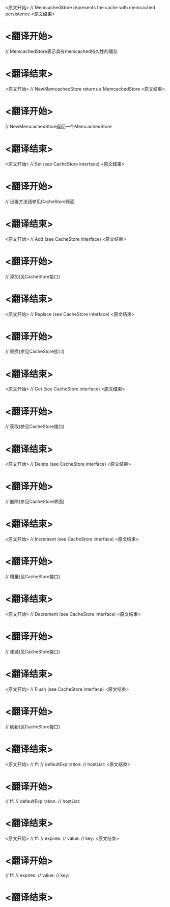 
<原文开始>
// MemcachedStore represents the cache with memcached persistence
<原文结束>

# <翻译开始>
// MemcachedStore表示具有memcached持久性的缓存
# <翻译结束>


<原文开始>
// NewMemcachedStore returns a MemcachedStore
<原文结束>

# <翻译开始>
// NewMemcachedStore返回一个MemcachedStore
# <翻译结束>


<原文开始>
// Set (see CacheStore interface)
<原文结束>

# <翻译开始>
// 设置方法请参见CacheStore界面
# <翻译结束>


<原文开始>
// Add (see CacheStore interface)
<原文结束>

# <翻译开始>
// 添加(见CacheStore接口)
# <翻译结束>


<原文开始>
// Replace (see CacheStore interface)
<原文结束>

# <翻译开始>
// 替换(参见CacheStore接口)
# <翻译结束>


<原文开始>
// Get (see CacheStore interface)
<原文结束>

# <翻译开始>
// 获取(参见CacheStore接口)
# <翻译结束>


<原文开始>
// Delete (see CacheStore interface)
<原文结束>

# <翻译开始>
// 删除(参见CacheStore界面)
# <翻译结束>


<原文开始>
// Increment (see CacheStore interface)
<原文结束>

# <翻译开始>
// 增量(见CacheStore接口)
# <翻译结束>


<原文开始>
// Decrement (see CacheStore interface)
<原文结束>

# <翻译开始>
// 递减(见CacheStore接口)
# <翻译结束>


<原文开始>
// Flush (see CacheStore interface)
<原文结束>

# <翻译开始>
// 刷新(见CacheStore接口)
# <翻译结束>


<原文开始>
// ff:
// defaultExpiration:
// hostList:
<原文结束>

# <翻译开始>
// ff:
// defaultExpiration:
// hostList:
# <翻译结束>


<原文开始>
// ff:
// expires:
// value:
// key:
<原文结束>

# <翻译开始>
// ff:
// expires:
// value:
// key:
# <翻译结束>

